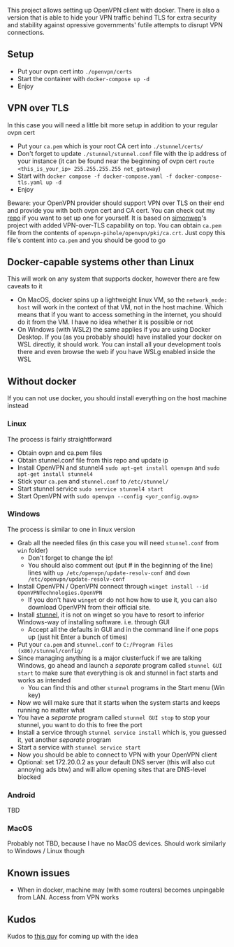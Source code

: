 This project allows setting up OpenVPN client with docker. There is also a version that is able to hide your VPN traffic behind TLS for extra security and stability against opressive governments' futile attempts to disrupt VPN connections.

## Setup
* Put your ovpn cert into `./openvpn/certs`
* Start the container with `docker-compose up -d`
* Enjoy
## VPN over TLS
In this case you will need a little bit more setup in addition to your regular ovpn cert
* Put your `ca.pem` which is your root CA cert into `./stunnel/certs/`
* Don't forget to update `./stunnel/stunnel.conf` file with the ip address of your instance (it can be found near the beginning of ovpn cert `route <this_is_your_ip> 255.255.255.255 net_gateway`)
* Start with `docker compose -f docker-compose.yaml -f docker-compose-tls.yaml up -d`
* Enjoy

Beware: your OpenVPN provider should support VPN over TLS on their end and provide you with both ovpn cert and CA cert.
You can check out my [repo](https://github.com/Jlo6CTEP/openvpn-pihole) if you want to set up one for yourself. It is based on [simonwep](https://github.com/simonwep)'s project with added VPN-over-TLS capability on top.
You can obtain `ca.pem` file from the contents of `openvpn-pihole/openvpn/pki/ca.crt`. Just copy this file's content into `ca.pem` and you should be good to go

## Docker-capable systems other than Linux
This will work on any system that supports docker, however there are few caveats to it
* On MacOS, docker spins up a lightweight linux VM, so the `network_mode: host` will work in the context of that VM, not in the host machine. 
 Which means that if you want to access something in the internet, you should do it from the VM. I have no idea whether it is possible or not
* On Windows (with WSL2) the same applies if you are using Docker Desktop. If you (as you probably should) have installed your docker on WSL directly, it should work. You can install all your development tools there and even browse the web if you have WSLg enabled inside the WSL

## Without docker
If you can not use docker, you should install everything on the host machine instead
### Linux
The process is fairly straightforward
* Obtain ovpn and ca.pem files
* Obtain stunnel.conf file from this repo and update ip
* Install OpenVPN and stunnel4 `sudo apt-get install openvpn` and `sudo apt-get install stunnel4`
* Stick your `ca.pem` and `stunnel.conf` to `/etc/stunnel/`
* Start stunnel service `sudo service stunnel4 start`
* Start OpenVPN with `sudo openvpn --config <yor_config.ovpn>`
### Windows
The process is similar to one in linux version
* Grab all the needed files (in this case you will need `stunnel.conf` from `win` folder)
  * Don't forget to change the ip! 
  * You should also comment out (put # in the beginning of the line) lines with `up /etc/openvpn/update-resolv-conf` and `down /etc/openvpn/update-resolv-conf`
* Install OpenVPN / OpenVPN connect through `winget install --id OpenVPNTechnologies.OpenVPN`
  * If you don't have `winget` or do not how how to use it, you can also download OpenVPN from their official site.
* Install [stunnel](https://www.stunnel.org/downloads.html), it is not on winget so you have to resort to inferior Windows-way of installing software. i.e. through GUI
  * Accept all the defaults in GUI and in the command line if one pops up (just hit Enter a bunch of times) 
* Put your `ca.pem` and `stunnel.conf` to `C:/Program Files (x86)/stunnel/config/`
* Since managing anything is a major clusterfuck if we are talking Windows, go ahead and launch a *separate* program called `stunnel GUI start` to make sure that everything is ok and stunnel in fact starts and works as intended
  * You can find this and other `stunnel` programs in the Start menu (Win key) 
* Now we will make sure that it starts when the system starts and keeps running no matter what
* You have a *separate* program called `stunnel GUI stop` to stop your stunnel, you want to do this to free the port
* Install a service through `stunnel service install` which is, you guessed it, yet another *separate* program
* Start a service with `stunnel service start`
* Now you should be able to connect to VPN with your OpenVPN client
* Optional: set 172.20.0.2 as your default DNS server (this will also cut annoying ads btw) and will allow opening sites that are DNS-level blocked

### Android
TBD  

### MacOS
Probably not TBD, because I have no MacOS devices. Should work similarly to Windows / Linux though 

## Known issues
* When in docker, machine may (with some routers) becomes unpingable from LAN. Access from VPN works

## Kudos
Kudos to [this guy](https://github.com/potemin1999) for coming up with the idea
